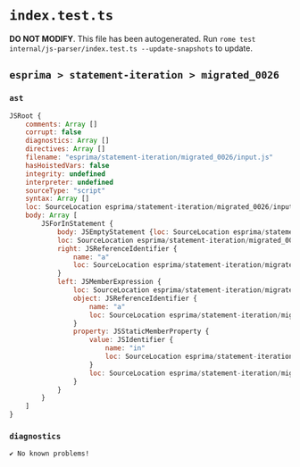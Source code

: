 # `index.test.ts`

**DO NOT MODIFY**. This file has been autogenerated. Run `rome test internal/js-parser/index.test.ts --update-snapshots` to update.

## `esprima > statement-iteration > migrated_0026`

### `ast`

```javascript
JSRoot {
	comments: Array []
	corrupt: false
	diagnostics: Array []
	directives: Array []
	filename: "esprima/statement-iteration/migrated_0026/input.js"
	hasHoistedVars: false
	integrity: undefined
	interpreter: undefined
	sourceType: "script"
	syntax: Array []
	loc: SourceLocation esprima/statement-iteration/migrated_0026/input.js 1:0-2:0
	body: Array [
		JSForInStatement {
			body: JSEmptyStatement {loc: SourceLocation esprima/statement-iteration/migrated_0026/input.js 1:15-1:16}
			loc: SourceLocation esprima/statement-iteration/migrated_0026/input.js 1:0-1:16
			right: JSReferenceIdentifier {
				name: "a"
				loc: SourceLocation esprima/statement-iteration/migrated_0026/input.js 1:13-1:14 (a)
			}
			left: JSMemberExpression {
				loc: SourceLocation esprima/statement-iteration/migrated_0026/input.js 1:5-1:9
				object: JSReferenceIdentifier {
					name: "a"
					loc: SourceLocation esprima/statement-iteration/migrated_0026/input.js 1:5-1:6 (a)
				}
				property: JSStaticMemberProperty {
					value: JSIdentifier {
						name: "in"
						loc: SourceLocation esprima/statement-iteration/migrated_0026/input.js 1:7-1:9 (in)
					}
					loc: SourceLocation esprima/statement-iteration/migrated_0026/input.js 1:7-1:9 (in)
				}
			}
		}
	]
}
```

### `diagnostics`

```
✔ No known problems!

```
